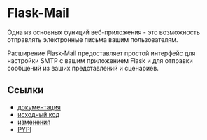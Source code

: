 # Flask-Mail

Одна из основных функций веб-приложения - это возможность отправлять электронные письма вашим пользователям.

Расширение Flask-Mail предоставляет простой интерфейс для настройки SMTP с вашим приложением Flask и для отправки сообщений из ваших представлений и сценариев.

## Ссылки

* [документация](https://pythonhosted.org/Flask-Mail/)
* [исходный код](https://github.com/mattupstate/flask-mail)
* [изменения](https://pythonhosted.org/Flask-Mail/changelog.html)
* [PYPI](https://pypi.org/project/Flask-Mail/)
